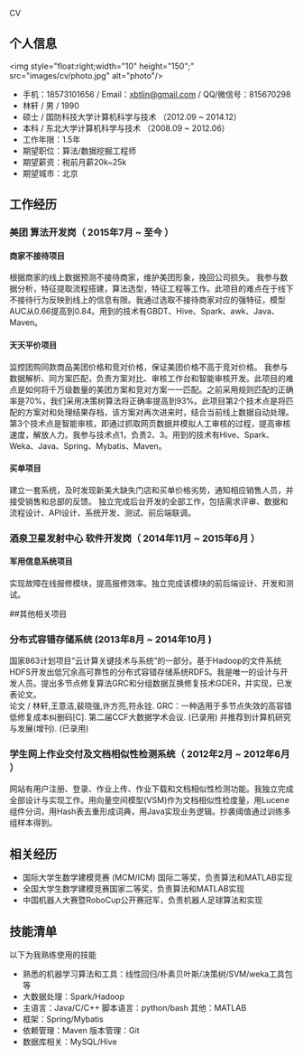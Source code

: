 CV

## 个人信息 
<img style="float:right;width="10" height="150";" src="images/cv/photo.jpg"  alt="photo"/>

 - 手机：18573101656 / Email：xbtlin@gmail.com / QQ/微信号：815670298   
 - 林轩 / 男 / 1990
 - 硕士 / 国防科技大学计算机科学与技术 （2012.09 ~ 2014.12） 
 - 本科 / 东北大学计算机科学与技术 （2008.09 ~ 2012.06）
 - 工作年限：1.5年                                
 - 期望职位：算法/数据挖掘工程师
 - 期望薪资：税前月薪20k~25k
 - 期望城市：北京

## 工作经历
### 美团 算法开发岗（ 2015年7月 ~ 至今 ）
#### 商家不接待项目
根据商家的线上数据预测不接待商家，维护美团形象，挽回公司损失。
我参与数据分析，特征提取流程搭建，算法选型，特征工程等工作。此项目的难点在于线下不接待行为反映到线上的信息有限。我通过选取不接待商家对应的强特征，模型AUC从0.66提高到0.84。用到的技术有GBDT、Hive、Spark、awk、Java、Maven。

#### 天天平价项目
监控团购同款商品美团价格和竞对价格，保证美团价格不高于竞对价格。
我参与数据解析、同方案匹配，负责方案对比、审核工作台和智能审核开发。此项目的难点是如何将千万级数量的美团方案和竞对方案一一匹配。之前采用规则匹配的正确率是70%，我们采用决策树算法将正确率提高到93%。此项目第2个技术点是将匹配的方案对和处理结果存档，该方案对再次进来时，结合当前线上数据自动处理。第3个技术点是智能审核，即通过抓取网页数据并模拟人工审核的过程，提高审核速度，解放人力。我参与技术点1，负责2、3。用到的技术有Hive、Spark、Weka、Java、Spring、Mybatis、Maven。

#### 买单项目
建立一套系统，及时发现新美大缺失门店和买单价格劣势，通知相应销售人员，并接受销售和总部的反馈。
独立完成后台开发的全部工作，包括需求评审、数据和流程设计、API设计、系统开发、测试、前后端联调。

### 酒泉卫星发射中心 软件开发岗（ 2014年11月 ~ 2015年6月 ）

#### 军用信息系统项目
实现故障在线报修模块，提高报修效率。独立完成该模块的前后端设计、开发和测试。

##其他相关项目
### 分布式容错存储系统 (2013年8月 ~ 2014年10月 )
国家863计划项目“云计算关键技术与系统”的一部分。基于Hadoop的文件系统HDFS开发出低冗余高可靠性的分布式容错存储系统RDFS。我是唯一的设计与开发人员。提出多节点修复算法GRC和分组数据互换修复技术GDER，并实现，已发表论文。   
论文 / 林轩,王意洁,裴晓强,许方亮,符永铨. GRC：一种适用于多节点失效的高容错低修复成本纠删码[C]. 第二届CCF大数据学术会议. (已录用) 并推荐到计算机研究与发展(增刊). (已录用)
### 学生网上作业交付及文档相似性检测系统（ 2012年2月 ~ 2012年6月 ）
网站有用户注册、登录、作业上传、作业下载和文档相似性检测功能。我独立完成全部设计与实现工作。用向量空间模型(VSM)作为文档相似性检度量，用Lucene组件分词，用Hash表去重形成词典，用Java实现业务逻辑。抄袭阈值通过训练多组样本得到。

## 相关经历 
- 国际大学生数学建模竞赛 (MCM/ICM) 国际二等奖，负责算法和MATLAB实现
- 全国大学生数学建模竞赛国家二等奖，负责算法和MATLAB实现
- 中国机器人大赛暨RoboCup公开赛冠军，负责机器人足球算法和实现

## 技能清单
以下为我熟练使用的技能  

- 熟悉的机器学习算法和工具：线性回归/朴素贝叶斯/决策树/SVM/weka工具包等
- 大数据处理：Spark/Hadoop
- 主语言：Java/C/C++  脚本语言：python/bash 其他：MATLAB
- 框架：Spring/Mybatis
- 依赖管理：Maven 版本管理：Git
- 数据库相关：MySQL/Hive
